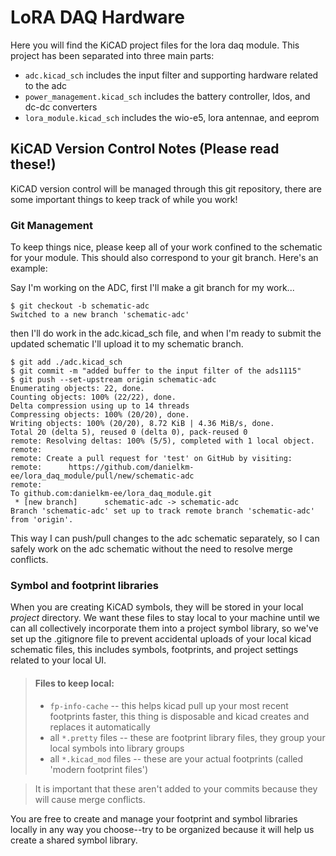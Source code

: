 # LoRA DAQ Hardware
Here you will find the KiCAD project files for the lora daq module. This project has been separated into three main parts:  
* `adc.kicad_sch` includes the input filter and supporting hardware related to the adc  
* `power_management.kicad_sch` includes the battery controller, ldos, and dc-dc converters  
* `lora_module.kicad_sch` includes the wio-e5, lora antennae, and eeprom  

## KiCAD Version Control Notes (Please read these!)
KiCAD version control will be managed through this git repository, there are some important things to 
keep track of while you work!  

### Git Management
To keep things nice, please keep all of your work confined to the schematic for your module. This should also 
correspond to your git branch. Here's an example:

Say I'm working on the ADC, first I'll make a git branch for my work...
```
$ git checkout -b schematic-adc
Switched to a new branch 'schematic-adc'
```
then I'll do work in the adc.kicad_sch file, and when I'm ready to submit the updated schematic I'll upload it to
my schematic branch.
```
$ git add ./adc.kicad_sch
$ git commit -m "added buffer to the input filter of the ads1115"
$ git push --set-upstream origin schematic-adc
Enumerating objects: 22, done.
Counting objects: 100% (22/22), done.
Delta compression using up to 14 threads
Compressing objects: 100% (20/20), done.
Writing objects: 100% (20/20), 8.72 KiB | 4.36 MiB/s, done.
Total 20 (delta 5), reused 0 (delta 0), pack-reused 0
remote: Resolving deltas: 100% (5/5), completed with 1 local object.
remote: 
remote: Create a pull request for 'test' on GitHub by visiting:
remote:      https://github.com/danielkm-ee/lora_daq_module/pull/new/schematic-adc
remote: 
To github.com:danielkm-ee/lora_daq_module.git
 * [new branch]      schematic-adc -> schematic-adc
Branch 'schematic-adc' set up to track remote branch 'schematic-adc' from 'origin'.
```
This way I can push/pull changes to the adc schematic separately, so I can safely work on the adc schematic without 
the need to resolve merge conflicts.

### Symbol and footprint libraries
When you are creating KiCAD symbols, they will be stored in your local *project* directory. We want these files to 
stay local to your machine until we can all collectively incorporate them into a project symbol library, so we've set 
up the .gitignore file to prevent accidental uploads of your local kicad schematic files, this includes symbols, 
footprints, and project settings related to your local UI.

> #### Files to keep local:
> * `fp-info-cache` -- this helps kicad pull up your most recent footprints faster, this thing is disposable and kicad creates and replaces it automatically
> * all `*.pretty` files -- these are footprint library files, they group your local symbols into library groups
> * all `*.kicad_mod` files -- these are your actual footprints (called 'modern footprint files')

> It is important that these aren't added to your commits because they will cause merge conflicts.

You are free to create and manage your footprint and symbol libraries locally in any way you choose--try to be 
organized because it will help us create a shared symbol library.  

